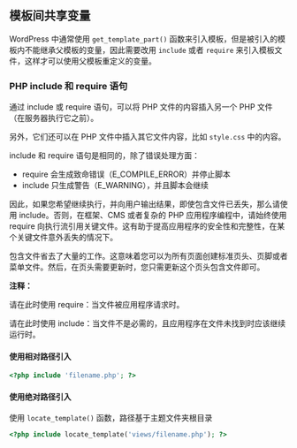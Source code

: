 ## 模板间共享变量

WordPress 中通常使用 `get_template_part()` 函数来引入模板，但是被引入的模板内不能继承父模板的变量，因此需要改用 `include` 或者 `require` 来引入模板文件，这样才可以使用父模板重定义的变量。

### PHP include 和 require 语句

通过 include 或 require 语句，可以将 PHP 文件的内容插入另一个 PHP 文件（在服务器执行它之前）。

另外，它们还可以在 PHP 文件中插入其它文件内容，比如 `style.css` 中的内容。

include 和 require 语句是相同的，除了错误处理方面：

- require 会生成致命错误（E_COMPILE_ERROR）并停止脚本
- include 只生成警告（E_WARNING），并且脚本会继续

因此，如果您希望继续执行，并向用户输出结果，即使包含文件已丢失，那么请使用 include。否则，在框架、CMS 或者复杂的 PHP 应用程序编程中，请始终使用 require 向执行流引用关键文件。这有助于提高应用程序的安全性和完整性，在某个关键文件意外丢失的情况下。

包含文件省去了大量的工作。这意味着您可以为所有页面创建标准页头、页脚或者菜单文件。然后，在页头需要更新时，您只需更新这个页头包含文件即可。

**注释：**

请在此时使用 require：当文件被应用程序请求时。

请在此时使用 include：当文件不是必需的，且应用程序在文件未找到时应该继续运行时。



#### 使用相对路径引入

```php
<?php include 'filename.php'; ?>
```



#### 使用绝对路径引入

使用 `locate_template()` 函数，路径基于主题文件夹根目录

```php
<?php include locate_template('views/filename.php'); ?>
```

